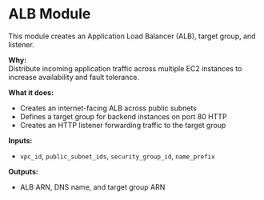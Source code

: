 # ALB Module

This module creates an Application Load Balancer (ALB), target group, and listener.

**Why:**  
Distribute incoming application traffic across multiple EC2 instances to increase availability and fault tolerance.

**What it does:**  
- Creates an internet-facing ALB across public subnets  
- Defines a target group for backend instances on port 80 HTTP  
- Creates an HTTP listener forwarding traffic to the target group  

**Inputs:**  
- `vpc_id`, `public_subnet_ids`, `security_group_id`, `name_prefix`

**Outputs:**  
- ALB ARN, DNS name, and target group ARN